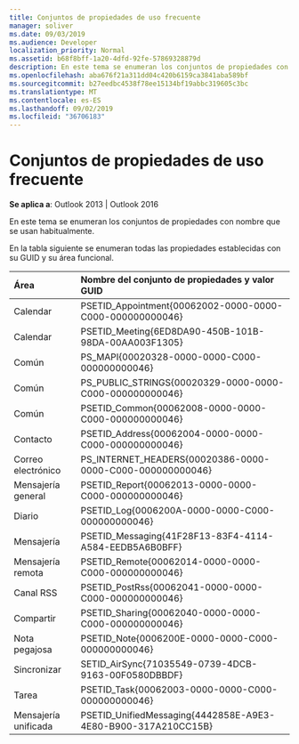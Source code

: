 ```yaml
---
title: Conjuntos de propiedades de uso frecuente
manager: soliver
ms.date: 09/03/2019
ms.audience: Developer
localization_priority: Normal
ms.assetid: b68f8bff-1a20-4dfd-92fe-57869328879d
description: En este tema se enumeran los conjuntos de propiedades con nombre que se usan habitualmente.
ms.openlocfilehash: aba676f21a311dd04c420b6159ca3841aba589bf
ms.sourcegitcommit: b27eedbc4538f78ee15134bf19abbc319605c3bc
ms.translationtype: MT
ms.contentlocale: es-ES
ms.lasthandoff: 09/02/2019
ms.locfileid: "36706183"
---
```

# <a name="commonly-used-property-sets"></a>Conjuntos de propiedades de uso frecuente

**Se aplica a**: Outlook 2013 | Outlook 2016 
  
En este tema se enumeran los conjuntos de propiedades con nombre que se usan habitualmente.
  
En la tabla siguiente se enumeran todas las propiedades establecidas con su GUID y su área funcional.
  
|Área|Nombre del conjunto de propiedades y valor GUID|
|:-----|:-----|
|Calendar  <br/> |PSETID_Appointment{00062002-0000-0000-C000-000000000046}  <br/> |
|Calendar  <br/> |PSETID_Meeting{6ED8DA90-450B-101B-98DA-00AA003F1305}  <br/> |
|Común  <br/> |PS_MAPI{00020328-0000-0000-C000-000000000046}  <br/> |
|Común  <br/> |PS_PUBLIC_STRINGS{00020329-0000-0000-C000-000000000046}  <br/> |
|Común  <br/> |PSETID_Common{00062008-0000-0000-C000-000000000046}  <br/> |
|Contacto  <br/> |PSETID_Address{00062004-0000-0000-C000-000000000046}  <br/> |
|Correo electrónico  <br/> |PS_INTERNET_HEADERS{00020386-0000-0000-C000-000000000046}  <br/> |
|Mensajería general  <br/> |PSETID_Report{00062013-0000-0000-C000-000000000046}  <br/> |
|Diario  <br/> |PSETID_Log{0006200A-0000-0000-C000-000000000046}  <br/> |
|Mensajería   <br/> |PSETID_Messaging{41F28F13-83F4-4114-A584-EEDB5A6B0BFF}  <br/> |
|Mensajería remota  <br/> |PSETID_Remote{00062014-0000-0000-C000-000000000046}  <br/> |
|Canal RSS  <br/> |PSETID_PostRss{00062041-0000-0000-C000-000000000046}  <br/> |
|Compartir  <br/> |PSETID_Sharing{00062040-0000-0000-C000-000000000046}  <br/> |
|Nota pegajosa  <br/> |PSETID_Note{0006200E-0000-0000-C000-000000000046}  <br/> |
|Sincronizar  <br/> |SETID_AirSync{71035549-0739-4DCB-9163-00F0580DBBDF}  <br/> |
|Tarea  <br/> |PSETID_Task{00062003-0000-0000-C000-000000000046}  <br/> |
|Mensajería unificada  <br/> |PSETID_UnifiedMessaging{4442858E-A9E3-4E80-B900-317A210CC15B}  <br/> |
   

